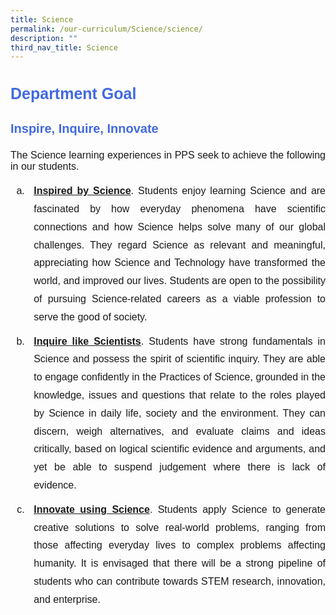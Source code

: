 ```yaml
---
title: Science
permalink: /our-curriculum/Science/science/
description: ""
third_nav_title: Science
---
```

<div style="font-family:arial; font-size:25px; font-weight:bold; color:royalblue; line-height:3">Department Goal</div>
<div style="font-family:arial; font-size:20px; font-weight:bold; color:royalblue; line-height:1.8">Inspire, Inquire, Innovate</div> 
<div align="justify" style="font-family:arial; font-size:16px">
	<p>The Science learning experiences in PPS seek to achieve the following in our students.</p>
 
<ol style="font-family:arial; font-size:16px; list-style-type:lower-alpha">
	<li style="padding: 0px 0px 10px 10px; line-height:1.8; font-family:arial; font-size:16px"><b><u>Inspired by Science</u></b>.  Students enjoy learning Science and are fascinated by how everyday phenomena have scientific connections and how Science helps solve many of our global challenges. They regard Science as relevant and meaningful, appreciating how Science and Technology have transformed the world, and improved our lives. Students are open to the possibility of pursuing Science-related careers as a viable profession to serve the good of society.</li>
	<li style="padding: 0px 0px 10px 10px; line-height:1.8; font-family:arial; font-size:16px"><b><u>Inquire like Scientists</u></b>.  Students have strong fundamentals in Science and possess the spirit of scientific inquiry. They are able to engage confidently in the Practices of Science, grounded in the knowledge, issues and questions that relate to the roles played by Science in daily life, society and the environment. They can discern, weigh alternatives, and evaluate claims and ideas critically, based on logical scientific evidence and arguments, and yet be able to suspend judgement where there is lack of evidence.</li>
	<li style="padding: 0px 0px 10px 10px; line-height:1.8; font-family:arial; font-size:16px"><b><u>Innovate using Science</u></b>.  Students apply Science to generate creative solutions to solve real-world problems, ranging from those affecting everyday lives to complex problems affecting humanity. It is envisaged that there will be a strong pipeline of students who can contribute towards STEM research, innovation, and enterprise.</li>
	</ol></div>